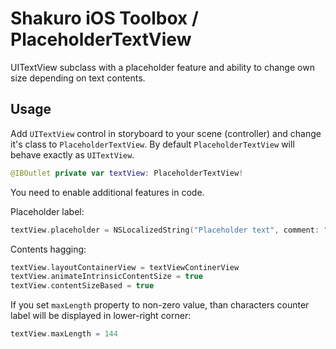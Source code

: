 # Shakuro iOS Toolbox / PlaceholderTextView

UITextView subclass with a placeholder feature and ability to change own size depending on text contents. 

## Usage

Add `UITextView` control in storyboard to your scene (controller) and change it's class to `PlaceholderTextView`.
By default `PlaceholderTextView` will behave exactly as `UITextView`.

```swift
@IBOutlet private var textView: PlaceholderTextView!
```

You need to enable additional features in code.

Placeholder label:

```swift
textView.placeholder = NSLocalizedString("Placeholder text", comment: "")
```

Contents hagging:

```swift
textView.layoutContainerView = textViewContinerView
textView.animateIntrinsicContentSize = true
textView.contentSizeBased = true
```

If you set `maxLength` property to non-zero value, than characters counter label will be displayed in lower-right corner:

```swift
textView.maxLength = 144
```

